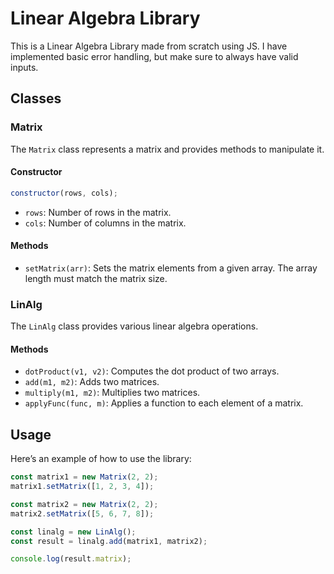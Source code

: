 # Linear Algebra Library

This is a Linear Algebra Library made from scratch using JS. I have implemented basic error handling, but make sure to always have valid inputs.

## Classes

### Matrix

The `Matrix` class represents a matrix and provides methods to manipulate it.

#### Constructor

```javascript
constructor(rows, cols);
```

- `rows`: Number of rows in the matrix.
- `cols`: Number of columns in the matrix.

#### Methods

- `setMatrix(arr)`: Sets the matrix elements from a given array. The array length must match the matrix size.

### LinAlg

The `LinAlg` class provides various linear algebra operations.

#### Methods

- `dotProduct(v1, v2)`: Computes the dot product of two arrays.
- `add(m1, m2)`: Adds two matrices.
- `multiply(m1, m2)`: Multiplies two matrices.
- `applyFunc(func, m)`: Applies a function to each element of a matrix.

## Usage

Here’s an example of how to use the library:

```javascript
const matrix1 = new Matrix(2, 2);
matrix1.setMatrix([1, 2, 3, 4]);

const matrix2 = new Matrix(2, 2);
matrix2.setMatrix([5, 6, 7, 8]);

const linalg = new LinAlg();
const result = linalg.add(matrix1, matrix2);

console.log(result.matrix);
```
